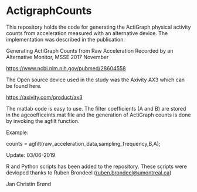 # ActigraphCounts
This repository holds the code for generating the ActiGraph physical activity counts from acceleration measured with an alternative device. The implementation was described in the publication:

Generating ActiGraph Counts from Raw Acceleration Recorded by an Alternative Monitor, MSSE 2017 November

https://www.ncbi.nlm.nih.gov/pubmed/28604558

The Open source device used in the study was the Axivity AX3 which can be found here.

https://axivity.com/product/ax3

The matlab code is easy to use. The filter coefficients (A and B) are stored in the agcoefficeints.mat file and the generation of ActiGraph counts is done by invoking the agfilt function.

Example:

counts = agfilt(raw_acceleration_data,sampling_frequency,B,A);

Update: 03/06-2019

R and Python scripts has been added to the repository.
These scripts were devloped thanks to Ruben Brondeel (ruben.brondeel@umontreal.ca)


Jan Christin Brønd
